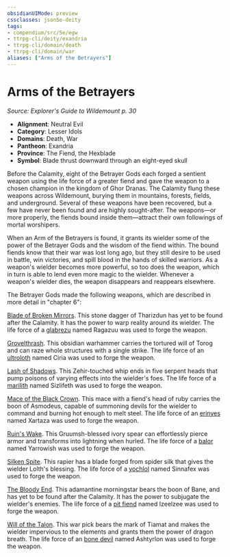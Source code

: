 ```yaml
---
obsidianUIMode: preview
cssclasses: json5e-deity
tags:
- compendium/src/5e/egw
- ttrpg-cli/deity/exandria
- ttrpg-cli/domain/death
- ttrpg-cli/domain/war
aliases: ["Arms of the Betrayers"]
---
```

# Arms of the Betrayers
*Source: Explorer's Guide to Wildemount p. 30* 

- **Alignment**: Neutral Evil
- **Category**: Lesser Idols
- **Domains**: Death, War
- **Pantheon**: Exandria
- **Province**: The Fiend, the Hexblade
- **Symbol**: Blade thrust downward through an eight-eyed skull

Before the Calamity, eight of the Betrayer Gods each forged a sentient weapon using the life force of a greater fiend and gave the weapon to a chosen champion in the kingdom of Ghor Dranas. The Calamity flung these weapons across Wildemount, burying them in mountains, forests, fields, and underground. Several of these weapons have been recovered, but a few have never been found and are highly sought-after. The weapons—or more properly, the fiends bound inside them—attract their own followings of mortal worshipers.

When an Arm of the Betrayers is found, it grants its wielder some of the power of the Betrayer Gods and the wisdom of the fiend within. The bound fiends know that their war was lost long ago, but they still desire to be used in battle, win victories, and spill blood in the hands of skilled warriors. As a weapon's wielder becomes more powerful, so too does the weapon, which in turn is able to lend even more magic to the wielder. Whenever a weapon's wielder dies, the weapon disappears and reappears elsewhere.

The Betrayer Gods made the following weapons, which are described in more detail in "chapter 6":

[Blade of Broken Mirrors](/3-Mechanics/CLI/items/blade-of-broken-mirrors-egw.md). This stone dagger of Tharizdun has yet to be found after the Calamity. It has the power to warp reality around its wielder. The life force of a [glabrezu](/3-Mechanics/CLI/bestiary/fiend/glabrezu.md) named Ragazuu was used to forge the weapon.

[Grovelthrash](/3-Mechanics/CLI/items/grovelthrash-egw.md). This obsidian warhammer carries the tortured will of Torog and can raze whole structures with a single strike. The life force of an [ultroloth](/3-Mechanics/CLI/bestiary/fiend/ultroloth.md) named Ciria was used to forge the weapon.

[Lash of Shadows](/3-Mechanics/CLI/items/lash-of-shadows-egw.md). This Zehir-touched whip ends in five serpent heads that pump poisons of varying effects into the wielder's foes. The life force of a [marilith](/3-Mechanics/CLI/bestiary/fiend/marilith.md) named Sizlifeth was used to forge the weapon.

[Mace of the Black Crown](/3-Mechanics/CLI/items/mace-of-the-black-crown-egw.md). This mace with a fiend's head of ruby carries the boon of Asmodeus, capable of summoning devils for the wielder to command and burning hot enough to melt steel. The life force of an [erinyes](/3-Mechanics/CLI/bestiary/fiend/erinyes.md) named Xartaza was used to forge the weapon.

[Ruin's Wake](/3-Mechanics/CLI/items/ruins-wake-egw.md). This Gruumsh-blessed ivory spear can effortlessly pierce armor and transforms into lightning when hurled. The life force of a [balor](/3-Mechanics/CLI/bestiary/fiend/balor.md) named Yarrowish was used to forge the weapon.

[Silken Spite](/3-Mechanics/CLI/items/silken-spite-egw.md). This rapier has a blade forged from spider silk that gives the wielder Lolth's blessing. The life force of a [yochlol](/3-Mechanics/CLI/bestiary/fiend/yochlol.md) named Sinnafex was used to forge the weapon.

[The Bloody End](/3-Mechanics/CLI/items/the-bloody-end-egw.md). This adamantine morningstar bears the boon of Bane, and has yet to be found after the Calamity. It has the power to subjugate the wielder's enemies. The life force of a [pit fiend](/3-Mechanics/CLI/bestiary/fiend/pit-fiend.md) named Izeelzee was used to forge the weapon.

[Will of the Talon](/3-Mechanics/CLI/items/will-of-the-talon-egw.md). This war pick bears the mark of Tiamat and makes the wielder impervious to the elements and grants them the power of dragon breath. The life force of an [bone devil](/3-Mechanics/CLI/bestiary/fiend/bone-devil.md) named Ashtyrlon was used to forge the weapon.